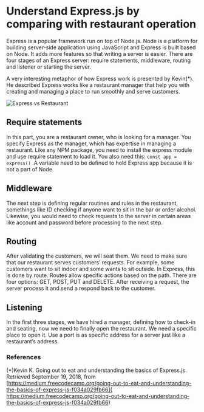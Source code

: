 # Understand Express.js by comparing with restaurant operation

Express is a popular framework run on top of Node.js. Node is a platform for building server-side application using JavaScript and Express is built based on Node. It adds more features so that writing a server is easier. There are four stages of an Express server: require statements, middleware, routing and listener or starting the server.

A very interesting metaphor of how Express work is presented by Kevin(*). He described Express works like a restaurant manager that help you with creating and managing a place to run smoothly and serve customers.

![Express vs Restaurant](https://cdn-images-1.medium.com/max/2000/1*gWVqib20b1NNzB6vrM-U6w.png)

## Require statements
In this part, you are a restaurant owner, who is looking for a manager. You specify Express as the manager, which has expertise in managing a restaurant. Like any NPM package, you need to install the express module and use require statement to load it. You also need this:
        ```
        const app = express()
        ```
.A variable need to be defined to hold Express app because it is not a part of Node.

## Middleware
The next step is defining regular routines and rules in the restaurant, somethings like ID checking if anyone want to sit in the bar or order alcohol. Likewise, you would need to check requests to the server in certain areas like account and password before processing to the next step. 

## Routing
After validating the customers, we will seat them. We need to make sure that our restaurant serves customers’ requests. For example, some customers want to sit indoor and some wants to sit outside. In Express, this is done by route. Routes allow specific actions based on the path. There are four options: GET, POST, PUT and DELETE. After receiving a request, the server process it and send a respond back to the customer.

## Listening
In the first three stages, we have hired a manager, defining how to check-in and seating, now we need to finally open the restaurant. We need a specific place to open it. Use a port is as specific address for a server just like a restaurant’s address. 


### References
(*)Kevin K. Going out to eat and understanding the basics of Express.js. Retrieved September 19, 2018, from [https://medium.freecodecamp.org/going-out-to-eat-and-understanding-the-basics-of-express-js-f034a029fb66]( https://medium.freecodecamp.org/going-out-to-eat-and-understanding-the-basics-of-express-js-f034a029fb66)
